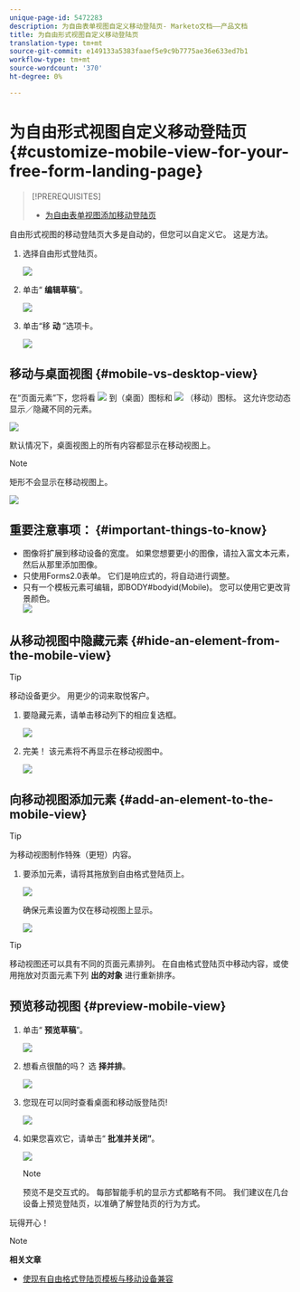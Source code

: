 ```yaml
---
unique-page-id: 5472283
description: 为自由表单视图自定义移动登陆页- Marketo文档——产品文档
title: 为自由形式视图自定义移动登陆页
translation-type: tm+mt
source-git-commit: e149133a5383faaef5e9c9b7775ae36e633ed7b1
workflow-type: tm+mt
source-wordcount: '370'
ht-degree: 0%

---
```



# 为自由形式视图自定义移动登陆页 {#customize-mobile-view-for-your-free-form-landing-page}

>[!PREREQUISITES]
>
>* [为自由表单视图添加移动登陆页](add-a-mobile-view-for-your-free-form-landing-page.md)

>



自由形式视图的移动登陆页大多是自动的，但您可以自定义它。 这是方法。

1. 选择自由形式登陆页。

   ![](assets/selectlandingapge.jpg)

1. 单击“ **编辑草稿**”。

   ![](assets/image2015-1-22-18-3a33-3a12.png)

1. 单击“移 **动** ”选项卡。

   ![](assets/image2015-1-22-18-3a31-3a40.png)

## 移动与桌面视图 {#mobile-vs-desktop-view}

在“页面元素”下，您将看 ![](assets/image2015-1-22-18-3a39-3a53.png) 到（桌面）图标和 ![](assets/image2015-1-22-18-3a40-3a31.png) （移动）图标。 这允许您动态显示／隐藏不同的元素。

![](assets/image2015-5-21-15-3a9-3a34.png)

默认情况下，桌面视图上的所有内容都显示在移动视图上。

>[!NOTE]
>
>矩形不会显示在移动视图上。

![](assets/image2015-5-21-15-3a12-3a2.png)

## 重要注意事项：  {#important-things-to-know}

* 图像将扩展到移动设备的宽度。 如果您想要更小的图像，请拉入富文本元素，然后从那里添加图像。
* 只使用Forms2.0表单。 它们是响应式的，将自动进行调整。
* 只有一个模板元素可编辑，即BODY#bodyid(Mobile)。 您可以使用它更改背景颜色。\
   ![](assets/image2015-5-21-15-3a15-3a47.png)

## 从移动视图中隐藏元素 {#hide-an-element-from-the-mobile-view}

>[!TIP]
>
>移动设备更少。 用更少的词来取悦客户。

1. 要隐藏元素，请单击移动列下的相应复选框。

   ![](assets/image2015-5-21-15-3a28-3a17.png)

1. 完美！ 该元素将不再显示在移动视图中。

   ![](assets/image2015-5-21-15-3a30-3a17.png)

## 向移动视图添加元素 {#add-an-element-to-the-mobile-view}

>[!TIP]
>
>为移动视图制作特殊（更短）内容。

1. 要添加元素，请将其拖放到自由格式登陆页上。

   ![](assets/image2015-5-21-15-3a32-3a22.png)

   确保元素设置为仅在移动视图上显示。

   ![](assets/image2015-5-21-15-3a35-3a29.png)

>[!TIP]
>
>移动视图还可以具有不同的页面元素排列。 在自由格式登陆页中移动内容，或使用拖放对页面元素下列 **出的对象** 进行重新排序。

## 预览移动视图 {#preview-mobile-view}

1. 单击“ **预览草稿**”。

   ![](assets/image2015-5-21-15-3a36-3a35.png)

1. 想看点很酷的吗？ 选 **择并排**。

   ![](assets/image2015-1-22-20-3a2-3a15.png)

1. 您现在可以同时查看桌面和移动版登陆页!

   ![](assets/image2015-1-22-20-3a3-3a22.png)

1. 如果您喜欢它，请单击“ **批准并关闭”**。

   ![](assets/image2015-1-22-20-3a5-3a36.png)

   >[!NOTE]
   >
   >预览不是交互式的。 每部智能手机的显示方式都略有不同。 我们建议在几台设备上预览登陆页，以准确了解登陆页的行为方式。

玩得开心！

>[!NOTE]
>
>**相关文章**
>
>* [使现有自由格式登陆页模板与移动设备兼容](../../../../product-docs/demand-generation/landing-pages/landing-page-templates/make-an-existing-free-form-landing-page-template-mobile-compatible.md)

>



